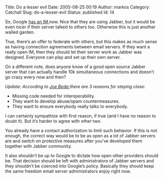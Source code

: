 Title: Do a lesser evil
Date: 2005-08-25 00:19
Author: markos
Category: Catchall
Slug: do-a-lesser-evil
Status: published
Id: 14

<div>
 <p>
  So, Google
  <a href="http://www.google.com/talk">
   has an IM
  </a>
  now. Nice that they are using Jabber, but it would be even nicer if their server talked to others too. Otherwise this is just another walled garden.
 </p>
 <p>
  True, there’s an offer to federate with others, but this makes as much sense as having connection agreements between email servers. If they want a really open IM, then they should let their server work as Jabber was designed. Everyone can play and set up their own server.
 </p>
 <p>
  On a different note, does anyone know of a good open source Jabber server that can actually handle 10k simultaneous connections and doesn’t go crazy every now and then?
 </p>
 <p>
  <em>
   Update: According to
   <a href="http://www.eightypercent.net/Archive/2005/08/23.html#a249">
    Joe Beda
   </a>
   there are 3 reasons for staying close:
  </em>
 </p>
 <ul>
  <li>
   Missing code needed for interoperability.
  </li>
  <li>
   They want to develop abuse/spam countermeasures.
  </li>
  <li>
   They want to ensure everybody really talks to everybody.
  </li>
 </ul>
 <p>
  I can certainly sympathize with first reason, if true (and I have no reason to doubt it). But it’s harder to agree with other two.
 </p>
 <p>
  You already have a contact authorization to limit such behavior. If this is not enough, the correct way would be to be as open as a lot of Jabber servers are and switch on protective measures after you’ve developed them together with Jabber community.
 </p>
 <p>
  It also shouldn’t be up to Google to dictate how open other providers should be. That decision should be left with administrators of Jabber servers and they shouldn’t be coerced into Google’s policy. Basically they should keep the same freedom email server administrators enjoy right now.
  <br/>
 </p>
</div>
